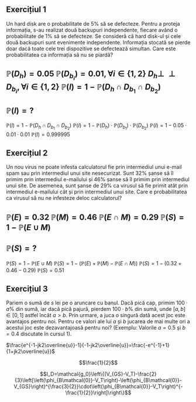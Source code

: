 ## Exercițiul 1
Un hard disk are o probabilitate de $5\%$ să se defecteze. Pentru a proteja informația, s-au realizat două backupuri independente, fiecare având o probabilitate de $1\%$ să se defecteze. Se consideră că hard disk-ul și cele două backupuri sunt evenimente independente. Informația stocată se pierde doar dacă toate cele trei dispozitive se defectează simultan. Care este probabilitatea ca informația să nu se piardă?

$\mathbb{P}(D_h)=0.05$
$\mathbb{P}(D_{b_i})=0.01,\forall i\in\{1,2\}$
$D_h\perp\!\!\!\perp D_{b_i},\forall i\in\{1,2\}$
$\mathbb{P}(I)=1-\mathbb{P}(D_h\cap D_{b_1}\cap D_{b_2})$
---
$\mathbb{P}(I)=?$
---
$\mathbb{P}(I)=1-\mathbb{P}(D_h\cap D_{b_1}\cap D_{b_2})$
$\mathbb{P}(I)=1-\mathbb{P}(D_h)\cdot\mathbb{P}(D_{b_1})\cdot\mathbb{P}(D_{b_2})$
$\mathbb{P}(I)=1-0.05\cdot0.01\cdot0.01$
$\mathbb{P}(I)=0.999995$

## Exercițiul 2
Un nou virus ne poate infesta calculatorul fie prin intermediul unui e-mail spam sau prin intermediul unui site nesecurizat. Sunt $32\%$ șanse să îl primim prin intermediul e-mailului și $46\%$ șanse să îl primim prin intermediul unui site. De asemenea, sunt șanse de $29\%$ ca virusul să fie primit atăt prin intermediul e-mailului cât și prin intermediul unui site. Care e probabilitatea ca virusul să nu ne infesteze deloc calculatorul?

$\mathbb{P}(E)=0.32$
$\mathbb{P}(M)=0.46$
$\mathbb{P}(E\cap M)=0.29$
$\mathbb{P}(S)=1-\mathbb{P}(E\cup M)$
---
$\mathbb{P}(S)=?$
---
$\mathbb{P}(S)=1-\mathbb{P}(E\cup M)$
$\mathbb{P}(S)=1-(\mathbb{P}(E)+\mathbb{P}(M)-\mathbb{P}(E\cap M))$
$\mathbb{P}(S)=1-(0.32+0.46-0.29)$
$\mathbb{P}(S)=0.51$

## Exercițiul 3
Pariem o sumă de $s$ lei pe o aruncare cu banul. Dacă pică cap, primim $100\cdot a\%$ din sumă, iar dacă pică pajură, pierdem $100\cdot b\%$ din sumă, unde $[a,b]\in[0,1]$ astfel încât $a>b$. Prin urmare, a juca o singură dată acest joc este avantajos pentru noi. Pentru ce valori ale lui $a$ și $b$ jucarea de mai multe ori a acestui joc este dezavantajoasă pentru noi? (Exemplu: Valorile $a=0.5$ și $b=0.4$ discutate în cursul 1).

$\frac{e^{-1-jk2\overline{u}}-1}{-1-jk2\overline{u}}=\frac{-e^{-1}+1}{1+jk2\overline{u}}$

```math
\frac{1}{2}
```

$$I_D=\mathcal{g_0}\left\{(V_{GS}-V_T)-\frac{2}{3}\left[\left(\phi_{B\mathcal{0}}-V_T\right)-\left(\phi_{B\mathcal{0}}-V_{GS}\right)^{\frac{3}{2}}\cdot\left(\phi_{B\mathcal{0}}-V_T\right)^{-\frac{1}{2}}\right]\right\}$$